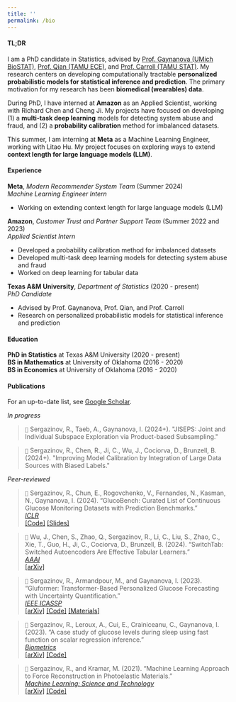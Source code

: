 ```yaml
---
title: ''
permalink: /bio
---
```


#### TL;DR

I am a PhD candidate in Statistics, advised by [Prof. Gaynanova (UMich BioSTAT)](https://irinagain.github.io/), [Prof. Qian (TAMU ECE)](http://xqian37.github.io/), and [Prof. Carroll (TAMU STAT)](https://carroll.stat.tamu.edu/). My research centers on developing computationally tractable **personalized probabilistic models for statistical inference and prediction**. The primary motivation for my research has been **biomedical (wearables) data**. 

During PhD, I have interned at **Amazon** as an Applied Scientist, working with Richard Chen and Cheng Ji. My projects have focused on developing (1) a **multi-task deep learning** models for detecting system abuse and fraud, and (2) a **probability calibration** method for imbalanced datasets. 

This summer, I am interning at **Meta** as a Machine Learning Engineer, working with Litao Hu. My project focuses on exploring ways to extend **context length for large language models (LLM)**.

#### Experience

**Meta**, *Modern Recommender System Team* (Summer 2024)  
*Machine Learning Engineer Intern* 
- Working on extending context length for large language models (LLM)

**Amazon**, *Customer Trust and Partner Support Team* (Summer 2022 and 2023)  
*Applied Scientist Intern* 
- Developed a probability calibration method for imbalanced datasets
- Developed multi-task deep learning models for detecting system abuse and fraud
- Worked on deep learning for tabular data

**Texas A&M University**, *Department of Statistics* (2020 - present)  
*PhD Candidate* 
- Advised by Prof. Gaynanova, Prof. Qian, and Prof. Carroll
- Research on personalized probabilistic models for statistical inference and prediction

#### Education

**PhD in Statistics** at Texas A&M University (2020 - present)  
**BS in Mathematics** at University of Oklahoma (2016 - 2020)  
**BS in Economics** at University of Oklahoma (2016 - 2020)  

#### Publications

For an up-to-date list, see [Google Scholar](https://scholar.google.com/citations?user=OhV6QOkAAAAJ&hl=en).

*In progress*

> ``📄`` Sergazinov, R., Taeb, A., Gaynanova, I. (2024+). "JISEPS: Joint and Individual Subspace Exploration via Product-based Subsampling."

> ``📄`` Sergazinov, R., Chen, R., Ji, C., Wu, J., Cociorva, D., Brunzell, B. (2024+). "Improving Model Calibration by Integration of Large Data Sources with Biased Labels."

*Peer-reviewed*

> ``📄`` Sergazinov, R., Chun, E., Rogovchenko, V., Fernandes, N., Kasman, N., Gaynanova, I. (2024).  “GlucoBench: Curated List of Continuous Glucose Monitoring Datasets with Prediction Benchmarks.”  
> [*ICLR*](https://openreview.net/forum?id=cUSNs8nGaV)  
> [\[Code\]](https://github.com/IrinaStatsLab/GlucoBench) [\[Slides\]](https://recorder-v3.slideslive.com/?share=90864&s=7a66f9dd-db31-4277-865d-ac790a1ff30e)

> ``📄`` Wu, J., Chen, S., Zhao, Q., Sergazinov, R., Li, C., Liu, S., Zhao, C., Xie, T., Guo, H., Ji, C., Cociorva, D., Brunzell, B. (2024). “SwitchTab: Switched Autoencoders Are Effective Tabular Learners.”  
> [*AAAI*](https://aaai.org/wp-content/uploads/2024/01/AAAI_Main-Track_2024-01-04.pdf)  
> [\[arXiv\]](https://arxiv.org/abs/2401.02013) 

> ``📄`` Sergazinov, R., Armandpour, M., and Gaynanova, I. (2023). “Gluformer: Transformer-Based Personalized Glucose Forecasting with Uncertainty Quantification.”  
> [*IEEE ICASSP*](https://ieeexplore.ieee.org/document/10096419)  
> [\[arXiv\]](https://arxiv.org/abs/2209.04526) [\[Code\]](https://github.com/mrsergazinov/gluformer) [\[Materials\]](https://sigport.org/documents/gluformer-transformer-based-personalized-glucose-forecasting-uncertainty-quantification-0)

> ``📄`` Sergazinov, R., Leroux, A., Cui, E., Crainiceanu, C., Gaynanova, I. (2023). “A case study of glucose levels during sleep using fast function on scalar regression inference.”   
> [*Biometrics*](https://pubmed.ncbi.nlm.nih.gov/37189239/)  
> [\[arXiv\]](https://arxiv.org/abs/2205.08439) [\[Code\]](https://github.com/IrinaStatsLab/cgm-sleep-inference)

> ``📄`` Sergazinov, R., and Kramar, M. (2021).  “Machine Learning Approach to Force Reconstruction in Photoelastic Materials.”  
> [*Machine Learning: Science and Technology*](https://doi.org/10.1088/2632-2153/ac29d5)  
> [\[arXiv\]](https://arxiv.org/abs/2010.01163) [\[Code\]](https://github.com/mrsergazinov/particle-force-cnn) 